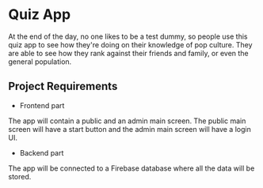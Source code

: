 
# Quiz App

At the end of the day, no one likes to be a test dummy, so people use this quiz app to see how they're doing on their knowledge of pop culture. They are able to see how they rank against their friends and family, or even the general population.

## Project Requirements
- Frontend part

The app will contain a public and an admin main screen.
The public main screen will have a start button and the admin main screen will have a login UI.


- Backend part 

The app will be connected to a Firebase database where all the data will be stored.

